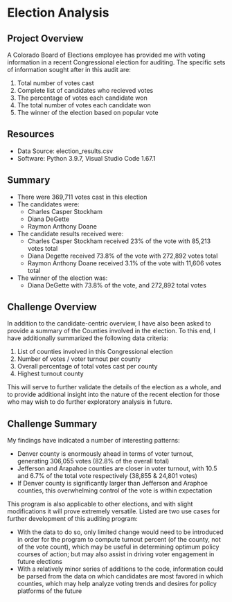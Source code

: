 # Election Analysis

## Project Overview
A Colorado Board of Elections employee has provided me with voting information in a recent Congressional election for auditing. The specific sets of information sought after in this audit are:

1. Total number of votes cast
2. Complete list of candidates who recieved votes
3. The percentage of votes each candidate won
4. The total number of votes each candidate won
5. The winner of the election based on popular vote

## Resources
- Data Source: election_results.csv
- Software: Python 3.9.7, Visual Studio Code 1.67.1

## Summary
- There were 369,711 votes cast in this election
- The candidates were:
  - Charles Casper Stockham
  - Diana DeGette
  - Raymon Anthony Doane
- The candidate results received were:
  - Charles Casper Stockham received 23% of the vote with 85,213 votes total
  - Diana Degette received 73.8% of the vote with 272,892 votes total
  - Raymon Anthony Doane received 3.1% of the vote with 11,606 votes total
- The winner of the election was:
  - Diana DeGette with 73.8% of the vote, and 272,892 total votes

## Challenge Overview
In addition to the candidate-centric overview, I have also been asked to provide a summary of the Counties involved in the election. To this end, I have additionally summarized the following data criteria:

1. List of counties involved in this Congressional election
2. Number of votes / voter turnout per county
3. Overall percentage of total votes cast per county
4. Highest turnout county

This will serve to further validate the details of the election as a whole, and to provide additional insight into the nature of the recent election for those who may wish to do further exploratory analysis in future.

## Challenge Summary
My findings have indicated a number of interesting patterns:

- Denver county is enormously ahead in terms of voter turnout, generating 306,055 votes (82.8% of the overall total)
- Jefferson and Arapahoe counties are closer in voter turnout, with 10.5 and 6.7% of the total vote respectively (38,855 & 24,801 votes)
- If Denver county is significantly larger than Jefferson and Araphoe counties, this overwhelming control of the vote is within expectation

This program is also applicable to other elections, and with slight modifications it will prove extremely versatile. Listed are two use cases for further development of this auditing program:

- With the data to do so, only limited change would need to be introduced in order for the program to compute turnout percent (of the county, not of the vote count), which may be useful in determining optimum policy courses of action; but may also assist in driving voter engagement in future elections
- With a relatively minor series of additions to the code, information could be parsed from the data on which candidates are most favored in which counties, which may help analyze voting trends and desires for policy platforms of the future

